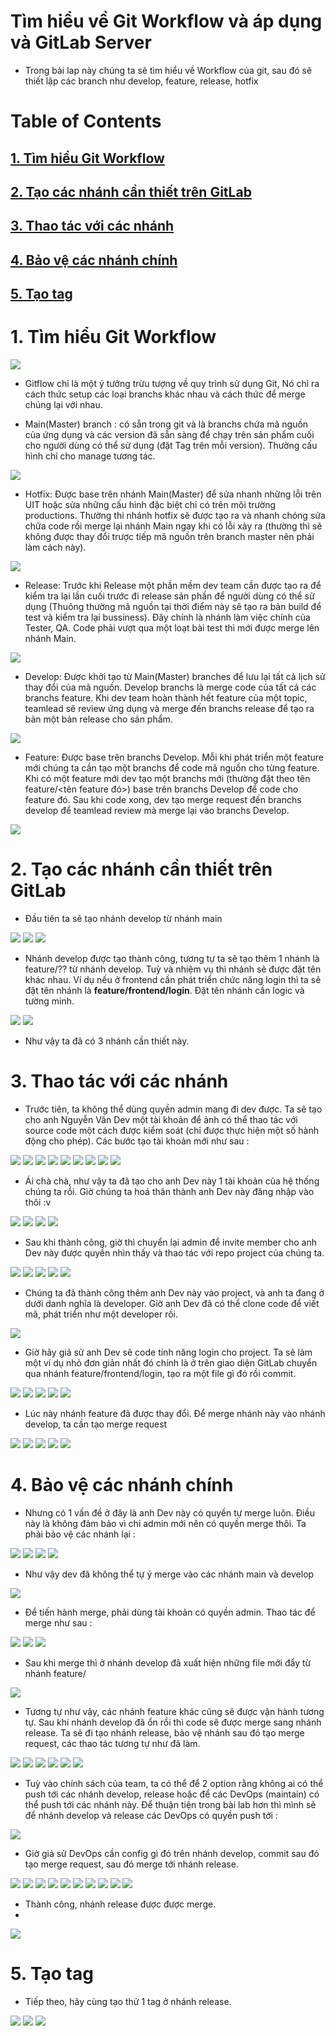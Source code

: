 # Tìm hiểu về Git Workflow và áp dụng và GitLab Server

- Trong bài lap này chúng ta sẽ tìm hiểu về Workflow của git, sau đó sẽ thiết lập các branch như develop, feature, release, hotfix

# Table of Contents

## [1. Tìm hiểu Git Workflow](#1.1)
## [2. Tạo các nhánh cần thiết trên GitLab](#1.2)
## [3. Thao tác với các nhánh](#1.3)
## [4. Bảo vệ các nhánh chính](#1.4)
## [5. Tạo tag](#1.5)

<a name='1.1'>

# 1. Tìm hiểu Git Workflow

<img src= images/001.png>

- Gitflow chỉ là một ý tưởng trừu tượng về quy trình sử dụng Git, Nó chỉ ra cách thức setup các loại branchs khác nhau và cách thức để merge chúng lại với nhau.

- Main(Master) branch : có sẵn trong git và là branchs chứa mã nguồn của ứng dụng và các version đã sẵn sàng để chạy trên sản phẩm cuối cho người dùng có thể sử dụng (đặt Tag trên mỗi version). Thường cấu hình chỉ cho manage tương tác.

<img src= images/002.png>

- Hotfix: Được base trên nhánh Main(Master) để sửa nhanh những lỗi trên UIT hoặc sửa những cấu hình đặc biệt chỉ có trên môi trường productions. Thường thi nhánh hotfix sẽ được tạo ra và nhanh chóng sửa chữa code rồi merge lại nhánh Main ngay khi có lỗi xảy ra (thường thì sẽ không được thay đổi trược tiếp mã nguồn trên branch master nên phải làm cách này).

<img src= images/003.png>

- Release: Trước khi Release một phần mềm dev team cần được tạo ra để kiểm tra lại lần cuối trước đi release sản phần để người dùng có thể sử dụng (Thuông thường mã nguồn tại thời điểm này sẽ tạo ra bản build để test và kiểm tra lại bussiness). Đây chính là nhánh làm việc chính của Tester, QA. Code phải vượt qua một loạt bài test thì mới được merge lên nhánh Main.

<img src= images/004.png>

- Develop: Được khởi tạo từ Main(Master) branches để lưu lại tất cả lịch sử thay đổi của mã nguồn. Develop branchs là merge code của tất cả các branchs feature. Khi dev team hoàn thành hết feature của một topic, teamlead sẽ review ứng dụng và merge đến branchs release để tạo ra bản một bản release cho sản phẩm.

<img src= images/005.png>

- Feature: Được base trên branchs Develop. Mỗi khi phát triển một feature mới chúng ta cần tạo một branchs để code mã nguồn cho từng feature. Khi có một feature mới dev tạo một branchs mới (thường đặt theo tên feature/<tên feature đó>) base trên branchs Develop để code cho feature đó. Sau khi code xong, dev tạo merge request đến branchs develop để teamlead review mà merge lại vào branchs Develop.

<img src= images/006.png>

<a name='1.2'>

# 2. Tạo các nhánh cần thiết trên GitLab

- Đầu tiên ta sẽ tạo nhánh develop từ nhánh main

<img src= images/007.png>
<img src= images/008.png>
<img src= images/009.png>

- Nhánh develop được tạo thành công, tương tự ta sẽ tạo thêm 1 nhánh là feature/?? từ nhánh develop. Tuỳ và nhiệm vụ thì nhánh sẽ được đặt tên khác nhau. Ví dụ nếu ở frontend cần phát triển chức năng login thì ta sẽ đặt tên nhánh là **feature/frontend/login**. Đặt tên nhánh cần logic và tường minh.

<img src= images/010.png>
<img src= images/011.png>

- Như vậy ta đã có 3 nhánh cần thiết này.

<a name='1.3'>

# 3. Thao tác với các nhánh

- Trước tiên, ta không thể dùng quyền admin mang đi dev được. Ta sẽ tạo cho anh Nguyễn Văn Dev một tài khoản để ảnh có thể thao tác với source code một cách được kiểm soát (chỉ được thực hiện một số hành động cho phép). Các bước tạo tài khoản mới như sau :

<img src= images/012.png>
<img src= images/013.png>
<img src= images/014.png>
<img src= images/015.png>
<img src= images/016.png>
<img src= images/017.png>
<img src= images/018.png>
<img src= images/019.png>
<img src= images/020.png>

- Ái chà chà, như vậy ta đã tạo cho anh Dev này 1 tài khoản của hệ thống chúng ta rồi. Giờ chúng ta hoá thân thành anh Dev này đăng nhập vào thôi :v

<img src= images/020.png>
<img src= images/021.png>
<img src= images/022.png>
<img src= images/023.png>

- Sau khi thành công, giờ thì chuyển lại admin để invite member cho anh Dev này được quyền nhìn thấy và thao tác với repo project của chúng ta.

<img src= images/024.png>
<img src= images/025.png>
<img src= images/026.png>
<img src= images/027.png>
<img src= images/028.png>

- Chúng ta đã thành công thêm anh Dev này vào project, và anh ta đang ở dưới danh nghĩa là developer. Giờ anh Dev đã có thể clone code để viết mã, phát triển như một developer rồi.

<img src= images/029.png>

- Giờ hãy giả sử anh Dev sẽ code tính năng login cho project. Ta sẽ làm một ví dụ nhỏ đơn giản nhất đó chính là ở trên giao diện GitLab chuyển qua nhánh feature/frontend/login, tạo ra một file gì đó rồi commit.

<img src= images/030.png>
<img src= images/031.png>
<img src= images/032.png>
<img src= images/033.png>
<img src= images/034.png>

- Lúc này nhánh feature đã được thay đổi. Để merge nhánh này vào nhánh develop, ta cần tạo merge request 

<img src= images/035.png>
<img src= images/036.png>
<img src= images/037.png>
<img src= images/038.png>
<img src= images/039.png>

<a name='1.4'>

# 4. Bảo vệ các nhánh chính

- Nhưng có 1 vấn đề ở đây là anh Dev này có quyền tự merge luôn. Điều này là không đảm bảo vì chỉ admin mới nên có quyền merge thôi. Ta phải bảo vệ các nhánh lại :

<img src= images/040.png>
<img src= images/041.png>
<img src= images/042.png>
<img src= images/043.png>

- Như vậy dev đã không thể tự ý merge vào các nhánh main và develop

<img src= images/044.png>

- Để tiến hành merge, phải dùng tài khoản có quyền admin. Thao tác để merge như sau :

<img src= images/045.png>
<img src= images/046.png>
<img src= images/047.png>

- Sau khi merge thì ở nhánh develop đã xuất hiện những file mới đẩy từ nhánh feature/

<img src= images/048.png>

- Tương tự như vậy, các nhánh feature khác cũng sẽ được vận hành tương tự. Sau khi nhánh develop đã ổn rồi thì code sẽ được merge sang nhánh release. Ta sẽ đi tạo nhánh release, bảo vệ nhánh sau đó tạo merge request, các thao tác tương tự như đã làm.

<img src= images/049.png>
<img src= images/050.png>
<img src= images/051.png>
<img src= images/052.png>
<img src= images/053.png>
<img src= images/054.png>

- Tuỳ vào chính sách của team, ta có thể để 2 option rằng không ai có thể push tới các nhánh develop, release hoặc để các DevOps (maintain) có thể push tới các nhánh này. Để thuận tiện trong bài lab hơn thì mình sẽ để nhánh develop và release các DevOps có quyền push tới :

<img src= images/065.png>

- Giờ giả sử DevOps cần config gì đó trên nhánh develop, commit sau đó tạo merge request, sau đó merge tới nhánh release. 

<img src= images/055.png>
<img src= images/056.png>
<img src= images/057.png>
<img src= images/058.png>
<img src= images/059.png>
<img src= images/060.png>
<img src= images/061.png>
<img src= images/062.png>
<img src= images/063.png>
<img src= images/064.png>

- Thành công, nhánh release được được merge.
- 
<img src= images/066.png>

<a name='1.5'>

# 5. Tạo tag

- Tiếp theo, hãy cùng tạo thử 1 tag ở nhánh release.

<img src= images/067.png>
<img src= images/068.png>
<img src= images/069.png>

